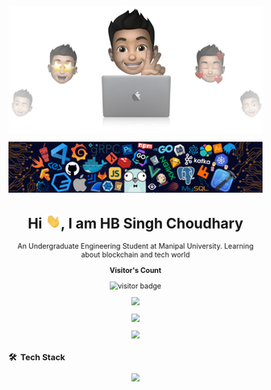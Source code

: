 <p align="center"><img src="https://raw.githubusercontent.com/KevinPatel04/KevinPatel04/master/cover-thompson.png"></p>
<p align="center"><img src="https://raw.githubusercontent.com/KevinPatel04/KevinPatel04/master/header.png"></p>

<h1 align="center">Hi <img src="https://raw.githubusercontent.com/KevinPatel04/KevinPatel04/master/Hi.gif" width="30px">, I am HB Singh Choudhary </h1>

<p align="center" width="150px">An Undergraduate Engineering Student at Manipal University. Learning about blockchain and tech world</p>

<p align="center"><b>Visitor's Count</b></p>
<p align="center"><img src="https://profile-counter.glitch.me/%7BHBSinghChoudhary%7D/count.svg" alt="visitor badge"/></p>
<p align="center"><img src="https://github-readme-stats.vercel.app/api/top-langs/?username=HBSinghChoudhary&layout=compact&hide=TSQL&theme=chartreuse-dark"></p>
<p align="center" ><img src="https://github-readme-stats.vercel.app/api?username=HBSinghChoudhary&count_private=true&show_icons=true&&theme=chartreuse-dark&include_all_commits=true" width="400"></p> 
<p align="center" ><img src="https://github-readme-streak-stats.herokuapp.com?user=HBSinghChoudhary&theme=chartreuse-dark"></p>

### 🛠 &nbsp;Tech Stack
<p align="center">
<a>
  <img src="https://skillicons.dev/icons?i=anaconda,androidstudio,arduino,autocad,bash,blender,bootstrap,c,cs,cpp,html,css,js,discord,bots,figma,git,github,gitlab,idea,kali,linux,mysql,pycharm,raspberrypi,react,selenium,solidity,swift,tensorflow,unity,unreal,visualstudio,vscode,webflow,wordpress,python,windows&perline=14" />
</a>
</p>

